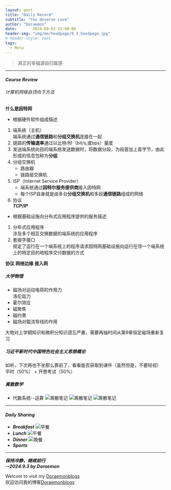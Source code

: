 ```yaml
---
layout: post
title: "Daily Record"
subtitle: "You deserve Love"
author: "Doraemon"
date:       2024-09-03 21:00:00
header-img: "img/me/headpage/9_3_headpage.jpg"
# header-style: text
tags:
  - Meta
---
```


> 真正的幸福源自归属感

---

#### ***Course Review***

###### 计算机网络自顶向下方法


**什么是因特网**
 - 根据硬件软件组成描述
1. 端系统（主机）<br>
   端系统通过**通信链路**和**分组交换机**连接在一起
2. 链路的**传输速率**通过以比特/秒（bit/s,或bps）量度
3. 发送端系统向目的端系统发送数据时，将数据分段，为段首加上首字节，由此形成的信息包称为**分组**
4. 分组交换机<br>
   - 路由器
   - 链路层交换机<br>
5. ISP（Internet Service Provider）<br>
   - 端系统通过**因特尔服务提供商**接入因特网
   - 每个ISP自身就是由多台**分组交换机**和多段**通信链路**组成的网络<br>
6. 协议<br>
   ***TCP/IP***
- 根据基础设施向分布式应用程序提供的服务描述
1. 分布式应用程序<br>
   涉及多个相互交换数据的端系统的应用程序
2. 套接字接口<br>
   规定了运行在一个端系统上的程序请求因特网基础设施向运行在领一个端系统上的特定目的地程序交付数据的方式

**协议**
**网络边缘**
**接入网**

##### 大学物理


- 磁场对运动电荷的作用力<br>
  洛伦兹力
- 霍尔效应
- 磁聚焦
- 磁约束
- 磁场对载流导线的作用<br>

大物对上学期知识和微积分知识遗忘严重，需要再抽时间从第9章恒定磁场重新复习

##### 习近平新时代中国特色社会主义思想概论


如听，下次再也不坐那么靠前了，看看能否获取到课件（虽然但是，不要轻视）<br>
平时（50%） + 开卷考试（50%）

##### 离散数学


- 代数系统--运算
![离散笔记](/img/me/daily_img/study/lisan_1.jpg)
![离散笔记](/img/me/daily_img/study/lisan_2.jpg)
![离散笔记](/img/me/daily_img/study/lisan_3.jpg)

---

#### ***Daily Sharing***
- ***Breakfast***
  ![早餐](/img/me/daily_img/diet/9.3_bf.jpg)
- ***Lunch***
  ![午餐](/img/me/daily_img/diet/9.3_lc.jpg)
- ***Dinner***
  ![晚餐](/img/me/daily_img/diet/9.3_dn.jpg)
- ***Sports***

---
***保持冷静，继续前行 <br>--2024.9.3 by Doraemon***

Welcom to visit my [Doraemonblogs](http://halo.doraemonblogs.online/)<br>
欢迎访问我的博客[Doraemonblogs](http://halo.doraemonblogs.online/)